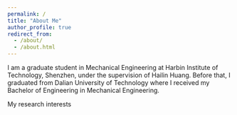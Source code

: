 ```yaml
---
permalink: /
title: "About Me"
author_profile: true
redirect_from: 
  - /about/
  - /about.html
---
```


I am a graduate student in Mechanical Engineering at Harbin Institute of Technology, Shenzhen, under the supervision of Hailin Huang. Before that, I graduated from Dalian University of Technology where I received my Bachelor of Engineering in Mechanical Engineering. 

My research interests
